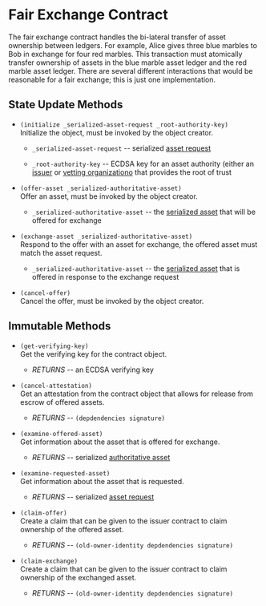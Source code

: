 # Fair Exchange Contract #

The fair exchange contract handles the bi-lateral transfer of asset ownership between ledgers. For
example, Alice gives three blue marbles to Bob in exchange for four red marbles. This transaction
must atomically transfer ownership of assets in the blue marble asset ledger and the red marble
asset ledger. There are several different interactions that would be reasonable for a fair exchange;
this is just one implementation.

## State Update Methods ##

* `(initialize _serialized-asset-request _root-authority-key)`\
Initialize the object, must be invoked by the object creator.

    * `_serialized-asset-request` -- serialized [asset request](protocol_objects.md#asset-request)

    * `_root-authority-key` -- ECDSA key for an asset authority (either an [issuer](issuer.md) or
      [vetting organizationo](vetting.md) that provides the root of trust

* `(offer-asset _serialized-authoritative-asset)`\
Offer an asset, must be invoked by the object creator.

    * `_serialized-authoritative-asset` -- the
      [serialized asset](protocol_objects.md#authoritative-asset) that will be offered for exchange

* `(exchange-asset _serialized-authoritative-asset)`\
Respond to the offer with an asset for exchange, the offered asset must match the asset request.

    * `_serialized-authoritative-asset` -- the
      [serialized asset](protocol_objects.md#authoritative-asset) that is offered in response to the
      exchange request

* `(cancel-offer)`\
Cancel the offer, must be invoked by the object creator.

## Immutable Methods ##

* `(get-verifying-key)`\
Get the verifying key for the contract object.

    * *RETURNS* -- an ECDSA verifying key

* `(cancel-attestation)`\
Get an attestation from the contract object that allows for release from escrow of offered assets.

    * *RETURNS* -- `(depdendencies signature)`

* `(examine-offered-asset)`\
Get information about the asset that is offered for exchange.

    * *RETURNS* -- serialized [authoritative asset](protocol_objects.md#authoritative-asset)

* `(examine-requested-asset)`\
Get information about the asset that is requested.

    * *RETURNS* -- serialized [asset request](protocol_objects.md#asset-request)

* `(claim-offer)`\
Create a claim that can be given to the issuer contract to claim ownership of the offered asset.

    * *RETURNS* -- `(old-owner-identity depdendencies signature)`

* `(claim-exchange)`\
Create a claim that can be given to the issuer contract to claim ownership of the exchanged asset.

    * *RETURNS* -- `(old-owner-identity depdendencies signature)`
